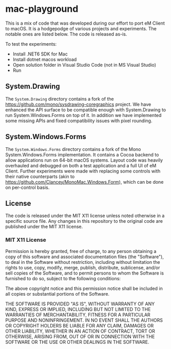 # mac-playground

This is a mix of code that was developed during our effort to port eM Client to macOS. It is a hodgepodge of various projects and experiments. The notable ones are listed below. The code is released as-is.

To test the experiments:
* Install .NET6 SDK for Mac
* Install dotnet macos workload
* Open solution folder in Visual Studio Code (not in MS Visual Studio)
* Run

## System.Drawing

The `System.Drawing` directory contains a fork of the https://github.com/mono/sysdrawing-coregraphics project. We have enhanced the API surface to be compatible enough with System.Drawing to run System.Windows.Forms on top of it. In addition we have implemented some missing APIs and fixed compatibility issues with pixel rounding.

## System.Windows.Forms

The `System.Windows.Forms` directory contains a fork of the Mono System.Windows.Forms implementation. It contains a Cocoa backend to allow applications run on 64-bit macOS systems. Layout code was heavily overhauled and debugged on both a test application and a full UI of eM Client. Further experiments were made with replacing some controls with their native counterparts (akin to https://github.com/Clancey/MonoMac.Windows.Form), which can be done on per-control basis.

## License

The code is released under the MIT X11 license unless noted otherwise in a specific source file. Any changes in this repository to the original code are published under the MIT X11 license.

### MIT X11 License

Permission is hereby granted, free of charge, to any person obtaining
a copy of this software and associated documentation files (the
"Software"), to deal in the Software without restriction, including
without limitation the rights to use, copy, modify, merge, publish,
distribute, sublicense, and/or sell copies of the Software, and to
permit persons to whom the Software is furnished to do so, subject to
the following conditions:

The above copyright notice and this permission notice shall be
included in all copies or substantial portions of the Software.

THE SOFTWARE IS PROVIDED "AS IS", WITHOUT WARRANTY OF ANY KIND,
EXPRESS OR IMPLIED, INCLUDING BUT NOT LIMITED TO THE WARRANTIES OF
MERCHANTABILITY, FITNESS FOR A PARTICULAR PURPOSE AND
NONINFRINGEMENT. IN NO EVENT SHALL THE AUTHORS OR COPYRIGHT HOLDERS BE
LIABLE FOR ANY CLAIM, DAMAGES OR OTHER LIABILITY, WHETHER IN AN ACTION
OF CONTRACT, TORT OR OTHERWISE, ARISING FROM, OUT OF OR IN CONNECTION
WITH THE SOFTWARE OR THE USE OR OTHER DEALINGS IN THE SOFTWARE.
